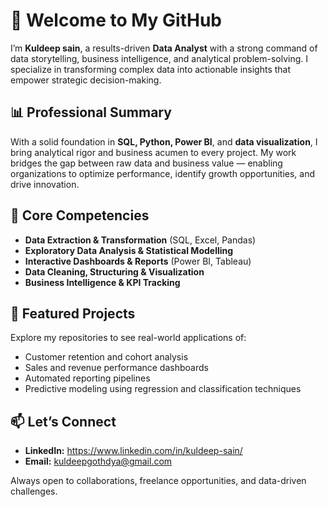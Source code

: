 <h1>👋 Welcome to My GitHub</h1>

<p>I’m <strong>Kuldeep sain</strong>, a results-driven <strong>Data Analyst</strong> with a strong command of data storytelling, business intelligence, and analytical problem-solving. I specialize in transforming complex data into actionable insights that empower strategic decision-making.</p>

<h2>📊 Professional Summary</h2>
<p>
With a solid foundation in <strong>SQL, Python, Power BI</strong>, and <strong>data visualization</strong>, I bring analytical rigor and business acumen to every project. My work bridges the gap between raw data and business value — enabling organizations to optimize performance, identify growth opportunities, and drive innovation.
</p>

<h2>🔧 Core Competencies</h2>
<ul>
  <li><strong>Data Extraction & Transformation</strong> (SQL, Excel, Pandas)</li>
  <li><strong>Exploratory Data Analysis & Statistical Modelling</strong></li>
  <li><strong>Interactive Dashboards & Reports</strong> (Power BI, Tableau)</li>
  <li><strong>Data Cleaning, Structuring & Visualization</strong></li>
  <li><strong>Business Intelligence & KPI Tracking</strong></li>
</ul>

<h2>📂 Featured Projects</h2>
<p>Explore my repositories to see real-world applications of:</p>
<ul>
  <li>Customer retention and cohort analysis</li>
  <li>Sales and revenue performance dashboards</li>
  <li>Automated reporting pipelines</li>
  <li>Predictive modeling using regression and classification techniques</li>
</ul>

<h2>📫 Let’s Connect</h2>
<ul>
  <li><strong>LinkedIn:</strong> <a href="https://linkedin.com/in/your-profile" target="_blank">https://www.linkedin.com/in/kuldeep-sain/</a></li>
  <li><strong>Email:</strong> <a href="mailto:your.email@example.com">kuldeepgothdya@gmail.com</a></li>
</ul>

<p>Always open to collaborations, freelance opportunities, and data-driven challenges.</p>
